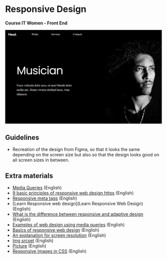 # Responsive Design
<b> Course IT Women - Front End </b>
<br>
<p align="center">
  <img src="https://github.com/glauciabierwagen/responsive-design/blob/main/images/readmeimage.png"  heigth="750"/>
</p>

## Guidelines
- Recreation of  the design from Figma, so that it looks the same depending on the screen size but also so that the design looks good on all screen sizes in between.  

## Extra materials 

- [Media Queries](https://www.w3schools.com/cssref/css3_pr_mediaquery.asp) (English)
- [9 basic principles of responsive web design https](//blog.froont.com/9-basic-principles-of-responsive-web-design/) (English)
- [Responsive meta tags](http://css-tricks.com/snippets/html/responsive-meta-tag/) (English)
- [Learn Responsive web design](Learn Responsive Web Design) (English)
- [What is the difference between responsive and adaptive design](https://viljamis.com/2012/adaptive-vs-responsive-design/) (English) 
- [Examples of web design using media queries](http://mediaqueri.es/) (English)
- [Basics of responsive web design](https://developers.google.com/web/fundamentals/design-and-ui/responsive/) (English)
- [An explanation for screen resolution](https://www.friday.ie/blog/screen-resolution-explained/) (English) 
- [Img srcset](https://developer.mozilla.org/en-US/docs/Learn/HTML/Multimedia_and_embedding/Responsive_images) (English)
- [Picture](https://developer.mozilla.org/en-US/docs/Web/HTML/Element/picture) (English)
- [Responsive Images in CSS](https://css-tricks.com/responsive-images-css/) (English) 


